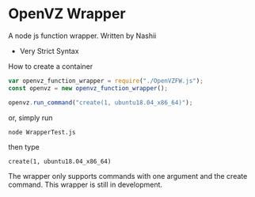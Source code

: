 # OpenVZ Wrapper
A node js function wrapper. Written by Nashii

* Very Strict Syntax

How to create a container
```javascript
var openvz_function_wrapper = require("./OpenVZFW.js");
const openvz = new openvz_function_wrapper();

openvz.run_command("create(1, ubuntu18.04_x86_64)");
```
or, simply run 
```
node WrapperTest.js
```
then type
```
create(1, ubuntu18.04_x86_64)
```

The wrapper only supports commands with one argument and the create command.
This wrapper is still in development.
